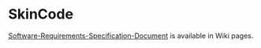 # SkinCode

[Software-Requirements-Specification-Document](https://github.com/HBilge/SkinCode/wiki/Software-Requirements-Specification-Document) is available in Wiki pages.
